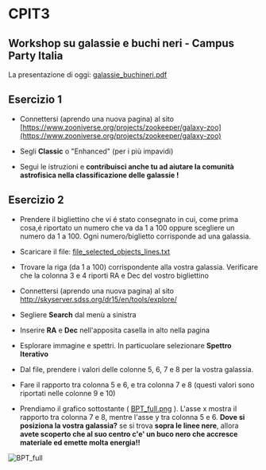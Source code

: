 # CPIT3 
## Workshop su galassie e buchi neri - Campus Party Italia


La presentazione di oggi: [galassie_buchineri.pdf](galassie_buchineri.pdf)

## Esercizio 1

- Connettersi (aprendo una nuova pagina) al sito [https://www.zooniverse.org/projects/zookeeper/galaxy-zoo](https://www.zooniverse.org/projects/zookeeper/galaxy-zoo)

- Segli **Classic** o "Enhanced" (per i più impavidi) 

- Segui le istruzioni e **contribuisci anche tu ad aiutare la comunità astrofisica nella classificazione delle galassie !**

## Esercizio 2

- Prendere il bigliettino che vi é stato consegnato in cui, come prima cosa,é riportato un numero che va da 1 a 100 oppure scegliere un numero da 1 a 100. Ogni numero/biglietto corrisponde ad una galassia. 

- Scaricare il file: [file_selected_objects_lines.txt](file_selected_objects_lines.txt )

- Trovare la riga (da 1 a 100) corrispondente alla vostra galassia. Verificare che la colonna 3 e 4 riporti RA e Dec del vostro bigliettino

- Connettersi (aprendo una nuova pagina) al sito http://skyserver.sdss.org/dr15/en/tools/explore/

- Segliere **Search** dal menù a sinistra

- Inserire **RA** e **Dec** nell'apposita casella in alto nella pagina 

- Esplorare immagine e spettri. In particuolare selezionare **Spettro Iterativo**

- Dal file, prendere i valori delle colonne 5, 6, 7 e 8 per la vostra galassia. 

- Fare il rapporto tra colonna 5 e 6, e tra colonna 7 e 8 (questi valori sono riportati nelle colonne 9 e 10)

- Prendiamo il grafico sottostante ( [BPT_full.png](BPT_full.png) ). L'asse x mostra il rapporto tra colonna 7 e 8, mentre l'asse y tra colonna 5 e 6. 
**Dove si posiziona la vostra galassia?** se si trova **sopra le linee nere**, allora **avete scoperto che al suo centro c'e' un buco nero che accresce materiale ed emette molta energia!!**

![BPT_full](https://user-images.githubusercontent.com/8670711/61797652-1c67cb80-ae28-11e9-8f34-cad775222808.png)

